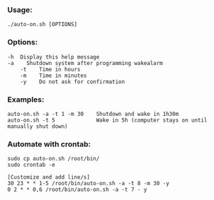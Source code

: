 ###  Usage: 

  	./auto-on.sh [OPTIONS]

###  Options:

  	-h	Display this help message
   	-a    Shutdown system after programming wakealarm
    	-t    Time in hours
     	-m    Time in minutes
      	-y    Do not ask for confirmation

       
###  Examples:
  
  	auto-on.sh -a -t 1 -m 30    Shutdown and wake in 1h30m
	auto-on.sh -t 5             Wake in 5h (computer stays on until manually shut down)



###  Automate with crontab:

	sudo cp auto-on.sh /root/bin/
	sudo crontab -e

	[Customize and add line/s]
	30 23 * * 1-5 /root/bin/auto-on.sh -a -t 8 -m 30 -y
	0 2 * * 0,6 /root/bin/auto-on.sh -a -t 7 - y
